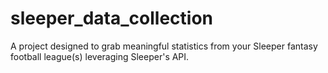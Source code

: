 # sleeper_data_collection
A project designed to grab meaningful statistics from your Sleeper fantasy football league(s) leveraging Sleeper's API.
